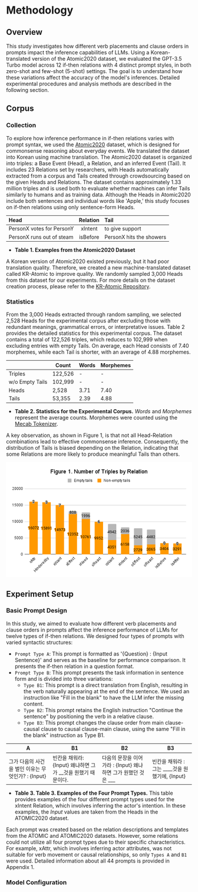 # Methodology

## Overview
This study investigates how different verb placements and clause orders in prompts impact the inference capabilities of LLMs. Using a Korean-translated version of the Atomic2020 dataset, we evaluated the GPT-3.5 Turbo model across 12 if-then relations with 4 distinct prompt styles, in both zero-shot and few-shot (5-shot) settings. The goal is to understand how these variations affect the accuracy of the model's inferences. Detailed experimental procedures and analysis methods are described in the following section.

## Corpus
### Collection
To explore how inference performance in if-then relations varies with prompt syntax, we used the [Atomic2020](https://github.com/allenai/comet-atomic-2020) dataset, which is designed for commonsense reasoning about everyday events. We translated the dataset into Korean using machine translation. The Atomic2020 dataset is organized into triples: a Base Event (Head), a Relation, and an inferred Event (Tail). It includes 23 Relations set by researchers, with Heads automatically extracted from a corpus and Tails created through crowdsourcing based on the given Heads and Relations. The dataset contains approximately 1.33 million triples and is used both to evaluate whether machines can infer Tails similarly to humans and as training data. Although the Heads in Atomic2020 include both sentences and individual words like 'Apple,' this study focuses on if-then relations using only sentence-form Heads.

|Head|Relation|Tail|
|:---|:---:|:---|
|PersonX votes for PersonY|xIntent|to give support|
|PersonX runs out of steam|isBefore|PersonX hits the showers|
+ **Table 1. Examples from the Atomic2020 Dataset**

A Korean version of Atomic2020 existed previously, but it had poor translation quality. Therefore, we created a new machine-translated dataset called KR-Atomic to improve quality. We randomly sampled 3,000 Heads from this dataset for our experiments. For more details on the dataset creation process, please refer to the [KR-Atomic Repository](https://github.com/koreankiwi99/KR-Atomic).

### Statistics
From the 3,000 Heads extracted through random sampling, we selected 2,528 Heads for the experimental corpus after excluding those with redundant meanings, grammatical errors, or interpretative issues. Table 2 provides the detailed statistics for this experimental corpus. The dataset contains a total of 122,526 triples, which reduces to 102,999 when excluding entries with empty Tails. On average, each Head consists of 7.40 morphemes, while each Tail is shorter, with an average of 4.88 morphemes.

||Count|Words|Morphemes|
|--|-----|-----|---------|
|Triples|122,526|-|-|
|w/o Empty Tails|102,999|-|-|
|Heads|2,528|3.71|7.40|
|Tails|53,355|2.39|4.88|
+ **Table 2. Statistics for the Experimental Corpus.** *Words* and *Morphemes* represent the average counts. Morphemes were counted using the [Mecab Tokenizer](https://github.com/Pusnow/mecab-ko-msvc).

A key observation, as shown in Figure 1, is that not all Head-Relation combinations lead to effective commonsense inference. Consequently, the distribution of Tails is biased depending on the Relation, indicating that some Relations are more likely to produce meaningful Tails than others.

![Figure 01](figure01.png)

## Experiment Setup
### Basic Prompt Design
In this study, we aimed to evaluate how different verb placements and clause orders in prompts affect the inference performance of LLMs for twelve types of if-then relations. We designed four types of prompts with varied syntactic structures:

- `Prompt Type A`: This prompt is formatted as '{Question} : {Input Sentence}' and serves as the baseline for performance comparison. It presents the if-then relation in a question format.
- `Prompt Type B`: This prompt presents the task information in sentence form and is divided into three variations:
  - `Type B1`: This prompt is a direct translation from English, resulting in the verb naturally appearing at the end of the sentence. We used an instruction like "Fill in the blank" to have the LLM infer the missing content.
  - `Type B2`: This prompt retains the English instruction "Continue the sentence" by positioning the verb in a relative clause.
  - `Type B3`: This prompt changes the clause order from main clause-causal clause to causal clause-main clause, using the same "Fill in the blank" instruction as Type B1.

|A|B1|B2|B3|
|--|-----|-----|---------|
|그가 다음의 사건을 벌인 이유는 무엇인가? : {Input}|빈칸을 채워라: {Input} 왜냐하면 그가 __것을 원했기 때문이다.|다음의 문장을 이어가라 : {Input} 왜냐하면 그가 원했던 것은 ___ |빈칸을 채워라 : 그는 ____것을 원했기에, {Input}|

+ **Table 3. Table 3. Examples of the Four Prompt Types.** This table provides examples of the four different prompt types used for the xIntent Relation, which involves inferring the actor's intention. In these examples, the *Input* values are taken from the Heads in the ATOMIC2020 dataset.


Each prompt was created based on the relation descriptions and templates from the ATOMIC and ATOMIC2020 datasets. However, some relations could not utilize all four prompt types due to their specific characteristics. For example, xAttr, which involves inferring actor attributes, was not suitable for verb movement or causal relationships, so only `Types A` and `B1` were used. Detailed information about all 44 prompts is provided in Appendix 1.

### Model Configuration

